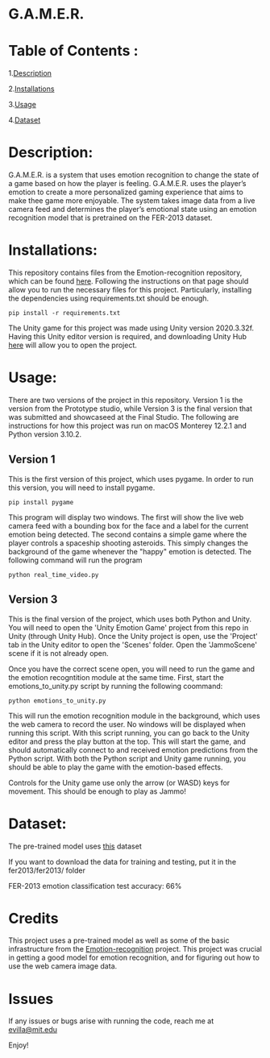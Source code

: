 # G.A.M.E.R.
# Table of Contents :
1.[Description](#p1)

2.[Installations](#p2)

3.[Usage](#p3)

4.[Dataset](#p4)


<a id="p1"></a> 
# Description:

G.A.M.E.R. is a system that uses emotion recognition to change the state of a game based on how the player is feeling. G.A.M.E.R. uses the player’s emotion to create a more personalized gaming experience that aims to make thee game more enjoyable. The system takes image data from a live camera feed and determines the player’s emotional state using an emotion recognition model that is pretrained on the FER-2013 dataset. 

<a id="p2"></a> 
# Installations:

This repository contains files from the Emotion-recognition repository, which can be found [here](https://github.com/omar178/Emotion-recognition). Following the instructions on that page should allow you to run the necessary files for this project. Particularly, installing the dependencies using requirements.txt should be enough.

```shell
pip install -r requirements.txt
```

The Unity game for this project was made using Unity version 2020.3.32f. Having this Unity editor version is required, and downloading Unity Hub [here](https://unity3d.com/get-unity/download) will allow you to open the project. 

<a id="p3"></a> 
# Usage:

There are two versions of the project in this repository. Version 1 is the version from the Prototype studio, while Version 3 is the final version that was submitted and showcaseed at the Final Studio. The following are instructions for how this project was run on macOS Monterey 12.2.1 and Python version 3.10.2.

## Version 1

This is the first version of this project, which uses pygame. In order to run this version, you will need to install pygame.

```shell
pip install pygame
```

This program will display two windows. The first will show the live web camera feed with a bounding box for the face and a label for the current emotion being detected. The second contains a simple game where the player controls a spaceship shooting asteroids. This simply changes the background of the game whenever the "happy" emotion is detected. The following command will run the program

```shell
python real_time_video.py
```

## Version 3

This is the final version of the project, which uses both Python and Unity. You will need to open the 'Unity Emotion Game' project from this repo in Unity (through Unity Hub). Once the Unity project is open, use the 'Project' tab in the Unity editor to open the 'Scenes' folder. Open the 'JammoScene' scene if it is not already open. 

Once you have the correct scene open, you will need to run the game and the emotion recogntition module at the same time. First, start the emotions_to_unity.py script by running the following coommand:

```shell
python emotions_to_unity.py
```

This will run the emotion recognition module in the background, which uses the web camera to record the user. No windows will be displayed when running this script. With this script running, you can go back to the Unity editor and press the play button at the top. This will start the game, and should automatically connect to and received emotion predictions from the Python script. With both the Python script and Unity game running, you should be able to play the game with the emotion-based effects.

Controls for the Unity game use only the arrow (or WASD) keys for movement. This should be enough to play as Jammo!

<a id="p4"></a> 
# Dataset:

The pre-trained model uses [this](https://www.kaggle.com/c/3364/download-all) dataset

If you want to download the data for training and testing, put it in the fer2013/fer2013/ folder

FER-2013 emotion classification test accuracy: 66%


# Credits

This project uses a pre-trained model as well as some of the basic infrastructure from the [Emotion-recognition](https://github.com/omar178/Emotion-recognition) project. This project was crucial in getting a good model for emotion recognition, and for figuring out how to use the web camera image data.

# Issues

If any issues or bugs arise with running the code, reach me at evilla@mit.edu

Enjoy!

